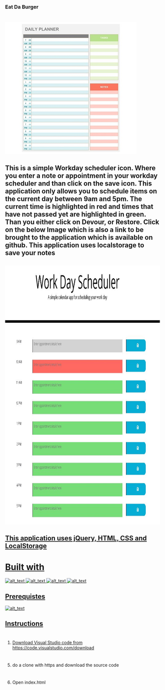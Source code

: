 ### Eat Da Burger
#
![alt text](images/workdayschedulericon.jpg)

## This is a simple Workday scheduler icon. Where you enter a note or appointment in your workday scheduler and than click on the save icon. This application only allows you to schedule items on the current day between 9am and 5pm. The current time is highlighted in red and times that have not passed yet are highlighted in green.  Than you either click on Devour, or Restore. Click on the below Image which is also a link to be brought to the application which is available on github. This application uses localstorage to save your notes 
##
<a href="https://mrmikehoyt.github.io/Workdayscheduler/"><img border="0" alt="Workdayscheduler" src="images/workdayschedulerwebsite.JPG" width="1046" height="839">

## This application uses jQuery, HTML, CSS and LocalStorage
# Built with
![alt_text](https://img.shields.io/badge/Technologies-jQuery-green)
![alt_text](https://img.shields.io/badge/Technologies-HTML-green)
![alt_text](https://img.shields.io/badge/Technologies-CSS-green)
![alt_text](https://img.shields.io/badge/Technologies-Localstorage-green)

## Prerequistes
![alt_text](https://img.shields.io/badge/Required-VSCode-red)

## Instructions
#
1.  Download Visual Studio code from https://code.visualstudio.com/download 
#
5. do a clone with https and download the source code
#
6. Open index.html


